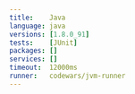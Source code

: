 ```yaml
---
title:    Java
language: java
versions: [1.8.0_91]
tests:    [JUnit]
packages: []
services: []
timeout:  12000ms
runner:   codewars/jvm-runner
---
```


